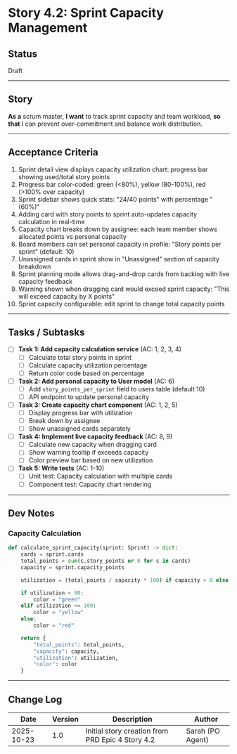 # Story 4.2: Sprint Capacity Management

## Status
Draft

---

## Story

**As a** scrum master,
**I want** to track sprint capacity and team workload,
**so that** I can prevent over-commitment and balance work distribution.

---

## Acceptance Criteria

1. Sprint detail view displays capacity utilization chart: progress bar showing used/total story points
2. Progress bar color-coded: green (<80%), yellow (80-100%), red (>100% over capacity)
3. Sprint sidebar shows quick stats: "24/40 points" with percentage "(60%)"
4. Adding card with story points to sprint auto-updates capacity calculation in real-time
5. Capacity chart breaks down by assignee: each team member shows allocated points vs personal capacity
6. Board members can set personal capacity in profile: "Story points per sprint" (default: 10)
7. Unassigned cards in sprint show in "Unassigned" section of capacity breakdown
8. Sprint planning mode allows drag-and-drop cards from backlog with live capacity feedback
9. Warning shown when dragging card would exceed sprint capacity: "This will exceed capacity by X points"
10. Sprint capacity configurable: edit sprint to change total capacity points

---

## Tasks / Subtasks

- [ ] **Task 1: Add capacity calculation service** (AC: 1, 2, 3, 4)
  - [ ] Calculate total story points in sprint
  - [ ] Calculate capacity utilization percentage
  - [ ] Return color code based on percentage

- [ ] **Task 2: Add personal capacity to User model** (AC: 6)
  - [ ] Add `story_points_per_sprint` field to users table (default 10)
  - [ ] API endpoint to update personal capacity

- [ ] **Task 3: Create capacity chart component** (AC: 1, 2, 5)
  - [ ] Display progress bar with utilization
  - [ ] Break down by assignee
  - [ ] Show unassigned cards separately

- [ ] **Task 4: Implement live capacity feedback** (AC: 8, 9)
  - [ ] Calculate new capacity when dragging card
  - [ ] Show warning tooltip if exceeds capacity
  - [ ] Color preview bar based on new utilization

- [ ] **Task 5: Write tests** (AC: 1-10)
  - [ ] Unit test: Capacity calculation with multiple cards
  - [ ] Component test: Capacity chart rendering

---

## Dev Notes

### Capacity Calculation

```python
def calculate_sprint_capacity(sprint: Sprint) -> dict:
    cards = sprint.cards
    total_points = sum(c.story_points or 0 for c in cards)
    capacity = sprint.capacity_points

    utilization = (total_points / capacity * 100) if capacity > 0 else 0

    if utilization < 80:
        color = "green"
    elif utilization <= 100:
        color = "yellow"
    else:
        color = "red"

    return {
        "total_points": total_points,
        "capacity": capacity,
        "utilization": utilization,
        "color": color
    }
```

---

## Change Log

| Date | Version | Description | Author |
|------|---------|-------------|--------|
| 2025-10-23 | 1.0 | Initial story creation from PRD Epic 4 Story 4.2 | Sarah (PO Agent) |
